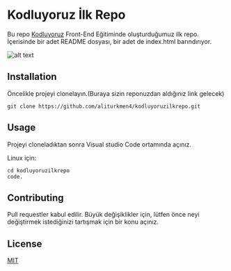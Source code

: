 # Kodluyoruz İlk Repo
Bu repo [Kodluyoruz](https://www.kodluyoruz.org/) Front-End Eğitiminde oluşturduğumuz ilk repo. İçerisinde bir adet README dosyası, bir adet de index.html barındırıyor.

![alt text](https://user-images.githubusercontent.com/84051961/148853389-4406ee7a-cd23-4329-8df9-5992a8f4327b.png)


## Installation

Öncelikle projeyi clonelayın.(Buraya sizin reponuzdan aldığınız link gelecek)

```
git clone https://github.com/aliturkmen4/kodluyoruzilkrepo.git
```


## Usage

Projeyi cloneladıktan sonra Visual studio Code ortamında açınız.

Linux için:
```
cd kodluyoruzilkrepo
code.
```

## Contributing

Pull requestler kabul edilir. Büyük değişiklikler için, lütfen önce neyi değiştirmek istediğinizi tartışmak için bir konu açınız.

## License

[MIT](https://choosealicense.com/licenses/mit/)
